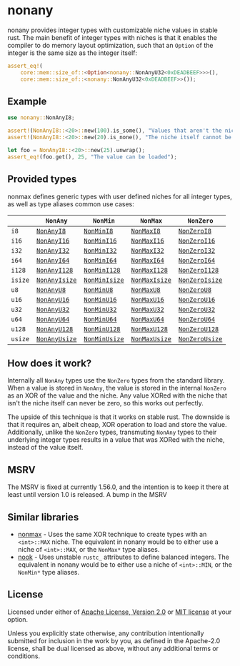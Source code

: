 # nonany
nonany provides integer types with customizable niche values in stable rust. The main benefit of integer types with niches is that it enables the compiler to do memory layout optimization, such that an `Option` of the integer is the same size as the integer itself:

```rust
assert_eq!(
    core::mem::size_of::<Option<nonany::NonAnyU32<0xDEADBEEF>>>(),
    core::mem::size_of::<nonany::NonAnyU32<0xDEADBEEF>>());
```

## Example
```rust
use nonany::NonAnyI8;

assert!(NonAnyI8::<20>::new(100).is_some(), "Values that aren't the niche can be stored");
assert!(NonAnyI8::<20>::new(20).is_none(), "The niche itself cannot be stored");

let foo = NonAnyI8::<20>::new(25).unwrap();
assert_eq!(foo.get(), 25, "The value can be loaded");
```

## Provided types
nonmax defines generic types with user defined niches for all integer types, as well as type aliases common use cases:

|   | `NonAny` | `NonMin` | `NonMax` | `NonZero` |
|---|---|---|---|---|
| `i8` | [`NonAnyI8`](https://docs.rs/nonany/latest/nonany/struct.NonAnyI8.html) | [`NonMinI8`](https://docs.rs/nonany/latest/nonany/type.NonMinI8.html) | [`NonMaxI8`](https://docs.rs/nonany/latest/nonany/type.NonMaxI8.html) | [`NonZeroI8`](https://docs.rs/nonany/latest/nonany/type.NonZeroI8.html) |
| `i16` | [`NonAnyI16`](https://docs.rs/nonany/latest/nonany/struct.NonAnyI16.html) | [`NonMinI16`](https://docs.rs/nonany/latest/nonany/type.NonMinI16.html) | [`NonMaxI16`](https://docs.rs/nonany/latest/nonany/type.NonMaxI16.html) | [`NonZeroI16`](https://docs.rs/nonany/latest/nonany/type.NonZeroI16.html) |
| `i32` | [`NonAnyI32`](https://docs.rs/nonany/latest/nonany/struct.NonAnyI32.html) | [`NonMinI32`](https://docs.rs/nonany/latest/nonany/type.NonMinI32.html) | [`NonMaxI32`](https://docs.rs/nonany/latest/nonany/type.NonMaxI32.html) | [`NonZeroI32`](https://docs.rs/nonany/latest/nonany/type.NonZeroI32.html) |
| `i64` | [`NonAnyI64`](https://docs.rs/nonany/latest/nonany/struct.NonAnyI64.html) | [`NonMinI64`](https://docs.rs/nonany/latest/nonany/type.NonMinI64.html) | [`NonMaxI64`](https://docs.rs/nonany/latest/nonany/type.NonMaxI64.html) | [`NonZeroI64`](https://docs.rs/nonany/latest/nonany/type.NonZeroI64.html) |
| `i128` | [`NonAnyI128`](https://docs.rs/nonany/latest/nonany/struct.NonAnyI128.html) | [`NonMinI128`](https://docs.rs/nonany/latest/nonany/type.NonMinI128.html) | [`NonMaxI128`](https://docs.rs/nonany/latest/nonany/type.NonMaxI128.html) | [`NonZeroI128`](https://docs.rs/nonany/latest/nonany/type.NonZeroI128.html) |
| `isize` | [`NonAnyIsize`](https://docs.rs/nonany/latest/nonany/struct.NonAnyIsize.html) | [`NonMinIsize`](https://docs.rs/nonany/latest/nonany/type.NonMinIsize.html) | [`NonMaxIsize`](https://docs.rs/nonany/latest/nonany/type.NonMaxIsize.html) | [`NonZeroIsize`](https://docs.rs/nonany/latest/nonany/type.NonZeroIsize.html) |
| `u8` | [`NonAnyU8`](https://docs.rs/nonany/latest/nonany/struct.NonAnyU8.html) | [`NonMinU8`](https://docs.rs/nonany/latest/nonany/type.NonMinU8.html) | [`NonMaxU8`](https://docs.rs/nonany/latest/nonany/type.NonMaxU8.html) | [`NonZeroU8`](https://docs.rs/nonany/latest/nonany/type.NonZeroU8.html) |
| `u16` | [`NonAnyU16`](https://docs.rs/nonany/latest/nonany/struct.NonAnyU16.html) | [`NonMinU16`](https://docs.rs/nonany/latest/nonany/type.NonMinU16.html) | [`NonMaxU16`](https://docs.rs/nonany/latest/nonany/type.NonMaxU16.html) | [`NonZeroU16`](https://docs.rs/nonany/latest/nonany/type.NonZeroU16.html) |
| `u32` | [`NonAnyU32`](https://docs.rs/nonany/latest/nonany/struct.NonAnyU32.html) | [`NonMinU32`](https://docs.rs/nonany/latest/nonany/type.NonMinU32.html) | [`NonMaxU32`](https://docs.rs/nonany/latest/nonany/type.NonMaxU32.html) | [`NonZeroU32`](https://docs.rs/nonany/latest/nonany/type.NonZeroU32.html) |
| `u64` | [`NonAnyU64`](https://docs.rs/nonany/latest/nonany/struct.NonAnyU64.html) | [`NonMinU64`](https://docs.rs/nonany/latest/nonany/type.NonMinU64.html) | [`NonMaxU64`](https://docs.rs/nonany/latest/nonany/type.NonMaxU64.html) | [`NonZeroU64`](https://docs.rs/nonany/latest/nonany/type.NonZeroU64.html) |
| `u128` | [`NonAnyU128`](https://docs.rs/nonany/latest/nonany/struct.NonAnyU128.html) | [`NonMinU128`](https://docs.rs/nonany/latest/nonany/type.NonMinU128.html) | [`NonMaxU128`](https://docs.rs/nonany/latest/nonany/type.NonMaxU128.html) | [`NonZeroU128`](https://docs.rs/nonany/latest/nonany/type.NonZeroU128.html) |
| `usize` | [`NonAnyUsize`](https://docs.rs/nonany/latest/nonany/struct.NonAnyUsize.html) | [`NonMinUsize`](https://docs.rs/nonany/latest/nonany/type.NonMinUsize.html) | [`NonMaxUsize`](https://docs.rs/nonany/latest/nonany/type.NonMaxUsize.html) | [`NonZeroUsize`](https://docs.rs/nonany/latest/nonany/type.NonZeroUsize.html) |


## How does it work?
Internally all `NonAny` types use the `NonZero` types from the standard library. When a value is stored in `NonAny`, the value is stored in the internal `NonZero` as an XOR of the value and the niche. Any value XORed with the niche that isn't the niche itself can never be zero, so this works out perfectly.

The upside of this technique is that it works on stable rust. The downside is that it requires an, albeit cheap, XOR operation to load and store the value. Additionally, unlike the `NonZero` types, transmuting `NonAny` types to their underlying integer types results in a value that was XORed with the niche, instead of the value itself.

## MSRV
The MSRV is fixed at currently 1.56.0, and the intention is to keep it there at least until version 1.0 is released. A bump in the MSRV

## Similar libraries
 - [nonmax](https://github.com/LPGhatguy/nonmax) - Uses the same XOR technique to create types with an `<int>::MAX` niche. The equivalent in nonany would be to either use a niche of `<int>::MAX`, or the `NonMax*` type aliases.
 - [nook](https://github.com/tialaramex/nook/) - Uses unstable `rustc_` attributes to define balanced integers. The equivalent in nonany would be to either use a niche of `<int>::MIN`, or the `NonMin*` type aliases.
## License
Licensed under either of [Apache License, Version 2.0](LICENSE-APACHE) or [MIT license](LICENSE-MIT) at your option.

Unless you explicitly state otherwise, any contribution intentionally submitted for inclusion in the work by you, as defined in the Apache-2.0 license, shall be dual licensed as above, without any additional terms or conditions.
